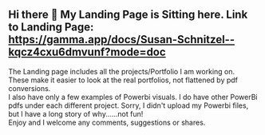 ## Hi there 👋  My Landing Page is Sitting here.  Link to Landing Page:  https://gamma.app/docs/Susan-Schnitzel--kqcz4cxu6dmvunf?mode=doc
The Landing page includes all the projects/Portfolio I am working on.  
These make it easier to look at the real portfolios, not flattened by pdf conversions.  
I also have only a few examples of Powerbi visuals.  I do have other PowerBi pdfs under each different project.  Sorry, I didn't upload my Powerbi files, but I have a long story of why......not fun!  
Enjoy and I welcome any comments, suggestions or shares.  

